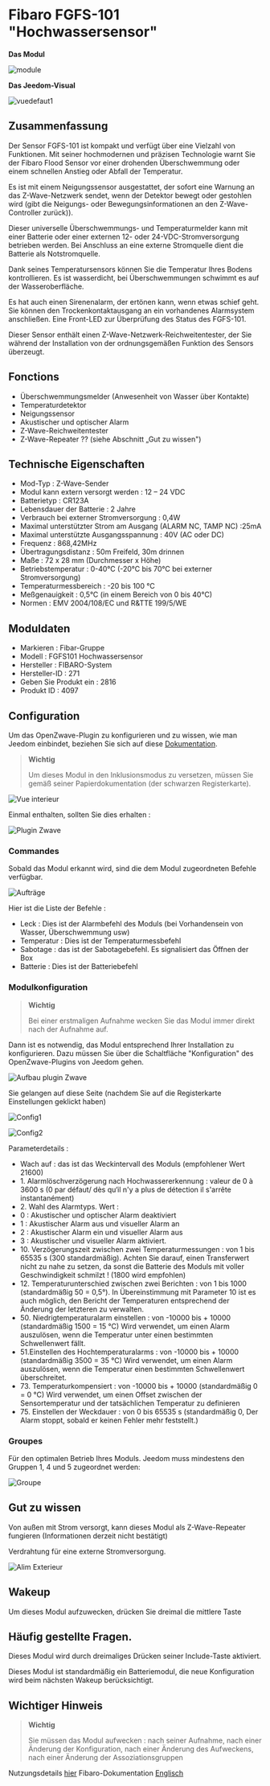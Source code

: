 # Fibaro FGFS-101 "Hochwassersensor"

**Das Modul**

![module](images/fibaro.fgfs101/module.jpg)

**Das Jeedom-Visual**

![vuedefaut1](images/fibaro.fgfs101/vuedefaut1.jpg)

## Zusammenfassung

Der Sensor FGFS-101 ist kompakt und verfügt über eine Vielzahl von Funktionen. Mit seiner hochmodernen und präzisen Technologie warnt Sie der Fibaro Flood Sensor vor einer drohenden Überschwemmung oder einem schnellen Anstieg oder Abfall der Temperatur.

Es ist mit einem Neigungssensor ausgestattet, der sofort eine Warnung an das Z-Wave-Netzwerk sendet, wenn der Detektor bewegt oder gestohlen wird (gibt die Neigungs- oder Bewegungsinformationen an den Z-Wave-Controller zurück)).

Dieser universelle Überschwemmungs- und Temperaturmelder kann mit einer Batterie oder einer externen 12- oder 24-VDC-Stromversorgung betrieben werden. Bei Anschluss an eine externe Stromquelle dient die Batterie als Notstromquelle.

Dank seines Temperatursensors können Sie die Temperatur Ihres Bodens kontrollieren. Es ist wasserdicht, bei Überschwemmungen schwimmt es auf der Wasseroberfläche.

Es hat auch einen Sirenenalarm, der ertönen kann, wenn etwas schief geht. Sie können den Trockenkontaktausgang an ein vorhandenes Alarmsystem anschließen. Eine Front-LED zur Überprüfung des Status des FGFS-101.

Dieser Sensor enthält einen Z-Wave-Netzwerk-Reichweitentester, der Sie während der Installation von der ordnungsgemäßen Funktion des Sensors überzeugt.

## Fonctions

-   Überschwemmungsmelder (Anwesenheit von Wasser über Kontakte)
-   Temperaturdetektor
-   Neigungssensor
-   Akustischer und optischer Alarm
-   Z-Wave-Reichweitentester
-   Z-Wave-Repeater ?? (siehe Abschnitt „Gut zu wissen")

## Technische Eigenschaften

-   Mod-Typ : Z-Wave-Sender
-   Modul kann extern versorgt werden : 12 – 24 VDC
-   Batterietyp : CR123A
-   Lebensdauer der Batterie : 2 Jahre
-   Verbrauch bei externer Stromversorgung : 0,4W
-   Maximal unterstützter Strom am Ausgang (ALARM NC, TAMP NC) :25mA
-   Maximal unterstützte Ausgangsspannung : 40V (AC oder DC)
-   Frequenz : 868,42MHz
-   Übertragungsdistanz : 50m Freifeld, 30m drinnen
-   Maße : 72 x 28 mm (Durchmesser x Höhe)
-   Betriebstemperatur : 0-40°C (-20°C bis 70°C bei externer Stromversorgung)
-   Temperaturmessbereich : -20 bis 100 °C
-   Meßgenauigkeit : 0,5°C (in einem Bereich von 0 bis 40°C)
-   Normen : EMV 2004/108/EC und R&TTE 199/5/WE

## Moduldaten

-   Markieren : Fibar-Gruppe
-   Modell : FGFS101 Hochwassersensor
-   Hersteller : FIBARO-System
-   Hersteller-ID : 271
-   Geben Sie Produkt ein : 2816
-   Produkt ID : 4097

## Configuration

Um das OpenZwave-Plugin zu konfigurieren und zu wissen, wie man Jeedom einbindet, beziehen Sie sich auf diese [Dokumentation](https://doc.jeedom.com/de_DE/plugins/automation%20protocol/openzwave/).

> **Wichtig**
>
> Um dieses Modul in den Inklusionsmodus zu versetzen, müssen Sie gemäß seiner Papierdokumentation (der schwarzen Registerkarte).

![Vue interieur](images/fibaro.fgfs101/Vue_interieur.jpg)

Einmal enthalten, sollten Sie dies erhalten :

![Plugin Zwave](images/fibaro.fgfs101/information.jpg)

### Commandes

Sobald das Modul erkannt wird, sind die dem Modul zugeordneten Befehle verfügbar.

![Aufträge](images/fibaro.fgfs101/commandes.jpg)

Hier ist die Liste der Befehle :

-   Leck : Dies ist der Alarmbefehl des Moduls (bei Vorhandensein von Wasser, Überschwemmung usw)
-   Temperatur : Dies ist der Temperaturmessbefehl
-   Sabotage : das ist der Sabotagebefehl. Es signalisiert das Öffnen der Box
-   Batterie : Dies ist der Batteriebefehl

### Modulkonfiguration

> **Wichtig**
>
> Bei einer erstmaligen Aufnahme wecken Sie das Modul immer direkt nach der Aufnahme auf.

Dann ist es notwendig, das Modul entsprechend Ihrer Installation zu konfigurieren. Dazu müssen Sie über die Schaltfläche "Konfiguration" des OpenZwave-Plugins von Jeedom gehen.

![Aufbau plugin Zwave](images/plugin/bouton_configuration.jpg)

Sie gelangen auf diese Seite (nachdem Sie auf die Registerkarte Einstellungen geklickt haben)

![Config1](images/fibaro.fgfs101/config1.jpg)

![Config2](images/fibaro.fgfs101/config2.jpg)

Parameterdetails :

-   Wach auf : das ist das Weckintervall des Moduls (empfohlener Wert 21600)
-   1\. Alarmlöschverzögerung nach Hochwassererkennung : valeur de 0 à 3600 s (0 par défaut/ dès qu‘il n'y a plus de détection il s'arrête instantanément)
-   2\. Wahl des Alarmtyps. Wert :
  - 0 : Akustischer und optischer Alarm deaktiviert
  - 1 : Akustischer Alarm aus und visueller Alarm an
  - 2 : Akustischer Alarm ein und visueller Alarm aus
  - 3 : Akustischer und visueller Alarm aktiviert.
-   10\. Verzögerungszeit zwischen zwei Temperaturmessungen : von 1 bis 65535 s (300 standardmäßig). Achten Sie darauf, einen Transferwert nicht zu nahe zu setzen, da sonst die Batterie des Moduls mit voller Geschwindigkeit schmilzt ! (1800 wird empfohlen)
-   12\. Temperaturunterschied zwischen zwei Berichten : von 1 bis 1000 (standardmäßig 50 = 0,5°). In Übereinstimmung mit Parameter 10 ist es auch möglich, den Bericht der Temperaturen entsprechend der Änderung der letzteren zu verwalten.
-   50\. Niedrigtemperaturalarm einstellen : von -10000 bis + 10000 (standardmäßig 1500 = 15 °C) Wird verwendet, um einen Alarm auszulösen, wenn die Temperatur unter einen bestimmten Schwellenwert fällt.
-   51.Einstellen des Hochtemperaturalarms : von -10000 bis + 10000 (standardmäßig 3500 = 35 °C) Wird verwendet, um einen Alarm auszulösen, wenn die Temperatur einen bestimmten Schwellenwert überschreitet.
-   73\. Temperaturkompensiert : von -10000 bis + 10000 (standardmäßig 0 = 0 °C) Wird verwendet, um einen Offset zwischen der Sensortemperatur und der tatsächlichen Temperatur zu definieren
-   75\. Einstellen der Weckdauer : von 0 bis 65535 s (standardmäßig 0, Der Alarm stoppt, sobald er keinen Fehler mehr feststellt.)

### Groupes

Für den optimalen Betrieb Ihres Moduls. Jeedom muss mindestens den Gruppen 1, 4 und 5 zugeordnet werden:

![Groupe](images/fibaro.fgfs101/groupe.jpg)

## Gut zu wissen

Von außen mit Strom versorgt, kann dieses Modul als Z-Wave-Repeater fungieren (Informationen derzeit nicht bestätigt)

Verdrahtung für eine externe Stromversorgung.

![Alim Exterieur](images/fibaro.fgfs101/Alim_Exterieur.jpg)

## Wakeup

Um dieses Modul aufzuwecken, drücken Sie dreimal die mittlere Taste

## Häufig gestellte Fragen.

Dieses Modul wird durch dreimaliges Drücken seiner Include-Taste aktiviert.

Dieses Modul ist standardmäßig ein Batteriemodul, die neue Konfiguration wird beim nächsten Wakeup berücksichtigt.

## Wichtiger Hinweis

> **Wichtig**
>
> Sie müssen das Modul aufwecken : nach seiner Aufnahme, nach einer Änderung der Konfiguration, nach einer Änderung des Aufweckens, nach einer Änderung der Assoziationsgruppen


Nutzungsdetails [hier](http://blog.domadoo.fr/2014/12/18/jeedom-guide-dutilisation-du-detecteur-dinondation-fibaro-fgfs-001/)
Fibaro-Dokumentation [Englisch](http://www.fibaro.com/manuals/en/FGFS-101-Flood-Sensor/FGFS-101-Flood-Sensor-en-2.1-2.3.pdf)
